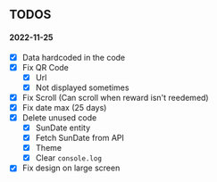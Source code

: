 ## TODOS

#### 2022-11-25

- [x] Data hardcoded in the code
- [x] Fix QR Code
  - [x] Url
  - [x] Not displayed sometimes
- [x] Fix Scroll (Can scroll when reward isn't reedemed)
- [x] Fix date max (25 days)
- [x] Delete unused code
  - [x] SunDate entity
  - [x] Fetch SunDate from API
  - [x] Theme
  - [x] Clear `console.log`
- [x] Fix design on large screen
